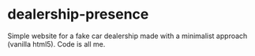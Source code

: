 # dealership-presence
Simple website for a fake car dealership made with a minimalist approach (vanilla html5). Code is all me.

